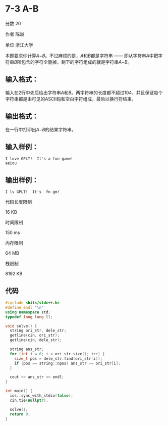 # **7-3 A-B**

分数 20

作者 陈越

单位 浙江大学

本题要求你计算*A*−*B*。不过麻烦的是，*A*和*B*都是字符串 —— 即从字符串*A*中把字符串*B*所包含的字符全删掉，剩下的字符组成的就是字符串*A*−*B*。

## 输入格式：

输入在2行中先后给出字符串*A*和*B*。两字符串的长度都不超过104，并且保证每个字符串都是由可见的ASCII码和空白字符组成，最后以换行符结束。

## 输出格式：

在一行中打印出*A*−*B*的结果字符串。

## 输入样例：

```in
I love GPLT!  It's a fun game!
aeiou
```

## 输出样例：

```out
I lv GPLT!  It's  fn gm!
```

代码长度限制

16 KB

时间限制

150 ms

内存限制

64 MB

栈限制

8192 KB

## 代码

```cpp
#include <bits/stdc++.h>
#define endl "\n"
using namespace std;
typedef long long ll;

void solve() {
  string ori_str, dele_str;
  getline(cin, ori_str);
  getline(cin, dele_str);

  string ans_str;
  for (int i = 0; i < ori_str.size(); i++) {
    size_t pos = dele_str.find(ori_str[i]);
    if (pos == string::npos) ans_str += ori_str[i];
  }

  cout << ans_str << endl;
}

int main() {
  ios::sync_with_stdio(false);
  cin.tie(nullptr);

  solve();
  return 0;
}
```

